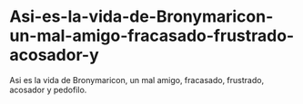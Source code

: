 # Asi-es-la-vida-de-Bronymaricon-un-mal-amigo-fracasado-frustrado-acosador-y
Asi es la vida de Bronymaricon, un mal amigo, fracasado, frustrado, acosador y pedofilo.
